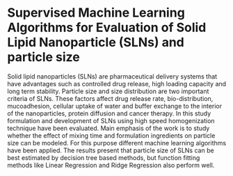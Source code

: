 # Supervised Machine Learning Algorithms for Evaluation of Solid Lipid Nanoparticle (SLNs) and particle size


Solid lipid nanoparticles (SLNs) are pharmaceutical delivery systems that have advantages such as controlled drug release, high loading capacity and long term stability. Particle size and size distribution are two important criteria of SLNs.  These factors affect drug release rate, bio-distribution, mucoadhesion, cellular uptake of water and buffer exchange to the interior of the nanoparticles, protein diffusion and cancer therapy. In this study formulation and development of SLNs using high speed homogenization technique have been evaluated. Main emphasis of the work is to study whether the effect of mixing time and formulation ingredients on particle size can be modeled. For this purpose different machine learning algorithms have been applied. The results present that particle size of SLNs can be best estimated by decision tree based methods, but function fitting methods like Linear Regression and Ridge Regression also perform well.
